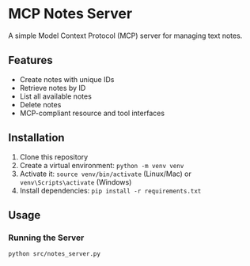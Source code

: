 # MCP Notes Server

A simple Model Context Protocol (MCP) server for managing text notes.

## Features
- Create notes with unique IDs
- Retrieve notes by ID
- List all available notes
- Delete notes
- MCP-compliant resource and tool interfaces

## Installation

1. Clone this repository
2. Create a virtual environment: `python -m venv venv`
3. Activate it: `source venv/bin/activate` (Linux/Mac) or `venv\Scripts\activate` (Windows)
4. Install dependencies: `pip install -r requirements.txt`

## Usage

### Running the Server
```bash
python src/notes_server.py